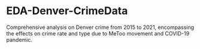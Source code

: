 # EDA-Denver-CrimeData
Comprehensive analysis on Denver crime from 2015 to 2021, encompassing the effects on crime rate and type due to MeToo movement and COVID-19 pandemic.
